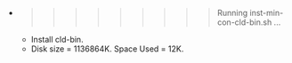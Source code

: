 * >>>>>>>>> Running inst-min-con-cld-bin.sh ...
  * Install cld-bin.
  * Disk size = 1136864K. Space Used = 12K.
